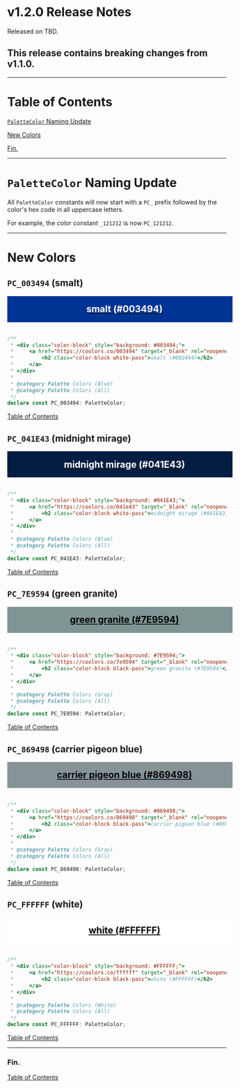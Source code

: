<!--suppress JSUnresolvedLibraryURL -->
<!-- Coolors Palette Widget -->
<script src="https://coolors.co/palette-widget/widget.js"></script>

<style>
  div.color-block {
      text-align: center;
  }

  .color-block {
      width: 100%;
      margin: 0;
      padding: 0.5em;
  }

  .black-pass {
      color: black;
  }

  .white-pass {
      color: white;
  }
</style>

# v1.2.0 Release Notes

Released on TBD.

## This release contains breaking changes from v1.1.0.

----

# Table of Contents

[`PaletteColor` Naming Update](#palettecolor-naming-update)

[New Colors](#new-colors)

[Fin.](#fin)

----

# `PaletteColor` Naming Update

All `PaletteColor` constants will now start with a `PC_` prefix followed by the color's hex code
in all uppercase letters.

For example, the color constant `_121212` is now `PC_121212`.

----

# New Colors

## `PC_003494` (smalt)

<div class="color-block" style="background: #003494;">
  <a href="https://coolors.co/003494" target="_blank" rel="noopener noreferrer">
    <h2 class="color-block white-pass">smalt (#003494)</h2>
  </a>
</div>
<br/>

```typescript
/**
 * <div class="color-block" style="background: #003494;">
 *     <a href="https://coolors.co/003494" target="_blank" rel="noopener noreferrer">
 *         <h2 class="color-block white-pass">smalt (#003494)</h2>
 *     </a>
 * </div>
 *
 * @category Palette Colors (Blue)
 * @category Palette Colors (All)
 */
declare const PC_003494: PaletteColor;
```

[Table of Contents](#table-of-contents)

## `PC_041E43` (midnight mirage)

<div class="color-block" style="background: #041E43;">
  <a href="https://coolors.co/041e43" target="_blank" rel="noopener noreferrer">
    <h2 class="color-block white-pass">midnight mirage (#041E43)</h2>
  </a>
</div>
<br/>

```typescript
/**
 * <div class="color-block" style="background: #041E43;">
 *     <a href="https://coolors.co/041e43" target="_blank" rel="noopener noreferrer">
 *         <h2 class="color-block white-pass">midnight mirage (#041E43)</h2>
 *     </a>
 * </div>
 *
 * @category Palette Colors (Blue)
 * @category Palette Colors (All)
 */
declare const PC_041E43: PaletteColor;
```

[Table of Contents](#table-of-contents)

## `PC_7E9594` (green granite)

<div class="color-block" style="background: #7E9594;">
  <a href="https://coolors.co/7e9594" target="_blank" rel="noopener noreferrer">
    <h2 class="color-block black-pass">green granite (#7E9594)</h2>
  </a>
</div>
<br/>

```typescript
/**
 * <div class="color-block" style="background: #7E9594;">
 *     <a href="https://coolors.co/7e9594" target="_blank" rel="noopener noreferrer">
 *         <h2 class="color-block black-pass">green granite (#7E9594)</h2>
 *     </a>
 * </div>
 *
 * @category Palette Colors (Gray)
 * @category Palette Colors (All)
 */
declare const PC_7E9594: PaletteColor;
```

[Table of Contents](#table-of-contents)

## `PC_869498` (carrier pigeon blue)

<div class="color-block" style="background: #869498;">
  <a href="https://coolors.co/869498" target="_blank" rel="noopener noreferrer">
    <h2 class="color-block black-pass">carrier pigeon blue (#869498)</h2>
  </a>
</div>
<br/>

```typescript
/**
 * <div class="color-block" style="background: #869498;">
 *     <a href="https://coolors.co/869498" target="_blank" rel="noopener noreferrer">
 *         <h2 class="color-block black-pass">carrier pigeon blue (#869498)</h2>
 *     </a>
 * </div>
 *
 * @category Palette Colors (Gray)
 * @category Palette Colors (All)
 */
declare const PC_869498: PaletteColor;
```

[Table of Contents](#table-of-contents)

## `PC_FFFFFF` (white)

<div class="color-block" style="background: #FFFFFF;">
  <a href="https://coolors.co/ffffff" target="_blank" rel="noopener noreferrer">
    <h2 class="color-block black-pass">white (#FFFFFF)</h2>
  </a>
</div>
<br/>

```typescript
/**
 * <div class="color-block" style="background: #FFFFFF;">
 *     <a href="https://coolors.co/ffffff" target="_blank" rel="noopener noreferrer">
 *         <h2 class="color-block black-pass">white (#FFFFFF)</h2>
 *     </a>
 * </div>
 *
 * @category Palette Colors (White)
 * @category Palette Colors (All)
 */
declare const PC_FFFFFF: PaletteColor;
```

[Table of Contents](#table-of-contents)

----

### Fin.

[Table of Contents](#table-of-contents)
